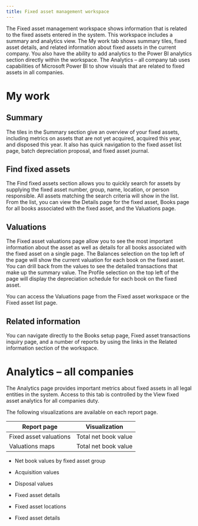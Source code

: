 ```yaml
---
title: Fixed asset management workspace
---
```


The Fixed asset management workspace shows information that is related to the
fixed assets entered in the system. This workspace includes a summary and
analytics view. The My work tab shows summary tiles, fixed asset details, and
related information about fixed assets in the current company. You also have the
ability to add analytics to the Power BI analytics section directly within the
workspace. The Analytics – all company tab uses capabilities of Microsoft Power
BI to show visuals that are related to fixed assets in all companies.

My work
=======

Summary
-------

The tiles in the Summary section give an overview of your fixed assets,
including metrics on assets that are not yet acquired, acquired this year, and
disposed this year. It also has quick navigation to the fixed asset list page,
batch depreciation proposal, and fixed asset journal.

Find fixed assets
-----------------

The Find fixed assets section allows you to quickly search for assets by
supplying the fixed asset number, group, name, location, or person responsible.
All assets matching the search criteria will show in the list. From the list,
you can view the Details page for the fixed asset, Books page for all books
associated with the fixed asset, and the Valuations page.

Valuations
----------

The Fixed asset valuations page allow you to see the most important information
about the asset as well as details for all books associated with the fixed asset
on a single page. The Balances selection on the top left of the page will show
the current valuation for each book on the fixed asset. You can drill back from
the values to see the detailed transactions that make up the summary value. The
Profile selection on the top left of the page will display the depreciation
schedule for each book on the fixed asset.

You can access the Valuations page from the Fixed asset workspace or the Fixed
asset list page.

Related information
-------------------

You can navigate directly to the Books setup page, Fixed asset transactions
inquiry page, and a number of reports by using the links in the Related
information section of the workspace.

Analytics – all companies
=========================

The Analytics page provides important metrics about fixed assets in all legal
entities in the system. Access to this tab is controlled by the View fixed asset
analytics for all companies duty.

The following visualizations are available on each report page.

| Report page            | Visualization        |
|------------------------|----------------------|
| Fixed asset valuations | Total net book value |
| Valuations maps        | Total net book value |

-   Net book values by fixed asset group

-   Acquisition values

-   Disposal values

-   Fixed asset details

-   Fixed asset locations

-   Fixed asset details
